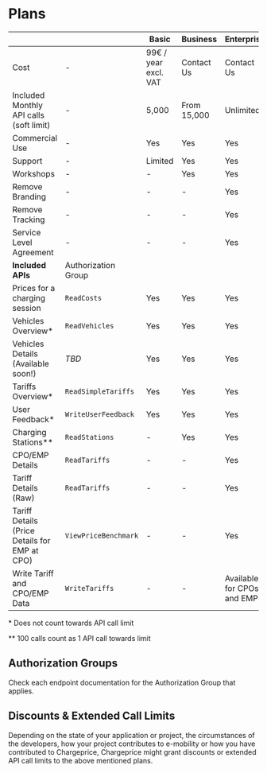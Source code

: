 # Plans

|                                               |                        | Basic      | Business    | Enterprise                  |
| --------------------------------------------- | ---------------------- | ---------- | ----------- | --------------------------- |
| Cost                                          | -                      | 99€ / year excl. VAT | Contact Us  | Contact Us                  |
| Included Monthly API calls (soft limit)       | -                      | 5,000      | From 15,000 | Unlimited                   |
| Commercial Use                                | -                      | Yes        | Yes         | Yes                         |
| Support                                       | -                      | Limited    | Yes         | Yes                         |
| Workshops                                     | -                      | -          | Yes         | Yes                         |
| Remove Branding                               | -                      | -          | -           | Yes                         |
| Remove Tracking                               | -                      | -          | -           | Yes                         |
| Service Level Agreement                       | -                      | -          | -           | Yes                         |
| **Included APIs**                             | Authorization<br>Group |            |             |                             |
| Prices for a charging session                 | `ReadCosts`            | Yes        | Yes         | Yes                         |
| Vehicles Overview*                            | `ReadVehicles`         | Yes        | Yes         | Yes                         |
| Vehicles Details (Available soon!)            | *TBD*                  | Yes        | Yes         | Yes                         |
| Tariffs Overview*                             | `ReadSimpleTariffs`    | Yes        | Yes         | Yes                         |
| User Feedback*                                | `WriteUserFeedback`    | Yes        | Yes         | Yes                         |
| Charging Stations**                           | `ReadStations`         | -          | Yes         | Yes                         |
| CPO/EMP Details                               | `ReadTariffs`          | -          | -           | Yes                         |
| Tariff Details (Raw)                          | `ReadTariffs`          | -          | -           | Yes                         |
| Tariff Details (Price Details for EMP at CPO) | `ViewPriceBenchmark`   | -          | -           | Yes                         |
| Write Tariff and CPO/EMP Data                 | `WriteTariffs`         | -          | -           | Available for CPOs and EMPs |

\* Does not count towards API call limit

\** 100 calls count as 1 API call towards limit

## Authorization Groups

Check each endpoint documentation for the Authorization Group that applies.

## Discounts & Extended Call Limits

Depending on the state of your application or project, the circumstances of the
developers, how your project contributes to e-mobility or how you have
contributed to Chargeprice, Chargeprice might grant discounts or extended API
call limits to the above mentioned plans.
